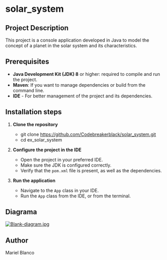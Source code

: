 # solar_system

## Project Description
This project is a console application developed in Java to model the concept of a planet in the solar system and its characteristics.

## Prerequisites
- **Java Development Kit (JDK) 8** or higher: required to compile and run the project.
- **Maven**: If you want to manage dependencies or build from the command line.
- **IDE** - For better management of the project and its dependencies.

## Installation steps
1. **Clone the repository**

    - git clone https://github.com/Codebreakerblack/solar_system.git
    - cd ex_solar_system

2. **Configure the project in the IDE**
    - Open the project in your preferred IDE.
    - Make sure the JDK is configured correctly.
    - Verify that the `pom.xml` file is present, as well as the dependencies.

3. **Run the application**
    - Navigate to the `App` class in your IDE.
    - Run the `App` class from the IDE, or from the terminal.

## Diagrama
[![Blank-diagram.jpg](https://i.postimg.cc/G21CJvQd/Blank-diagram.jpg)](https://postimg.cc/4KwqX7qS)

## Author
Mariel Blanco
